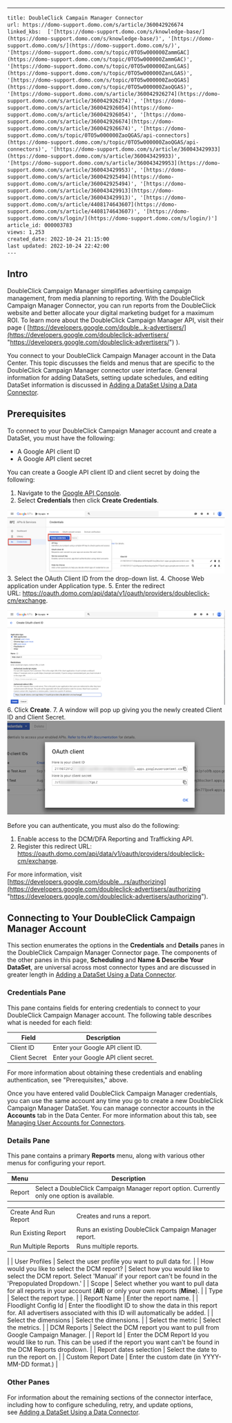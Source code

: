 ---
    title: DoubleClick Campain Manager Connector
    url: https://domo-support.domo.com/s/article/360042926674
    linked_kbs:  ['[https://domo-support.domo.com/s/knowledge-base/](https://domo-support.domo.com/s/knowledge-base/)', '[https://domo-support.domo.com/s/](https://domo-support.domo.com/s/)', '[https://domo-support.domo.com/s/topic/0TO5w000000ZammGAC](https://domo-support.domo.com/s/topic/0TO5w000000ZammGAC)', '[https://domo-support.domo.com/s/topic/0TO5w000000ZanLGAS](https://domo-support.domo.com/s/topic/0TO5w000000ZanLGAS)', '[https://domo-support.domo.com/s/topic/0TO5w000000ZaoQGAS](https://domo-support.domo.com/s/topic/0TO5w000000ZaoQGAS)', '[https://domo-support.domo.com/s/article/360042926274](https://domo-support.domo.com/s/article/360042926274)', '[https://domo-support.domo.com/s/article/360042926054](https://domo-support.domo.com/s/article/360042926054)', '[https://domo-support.domo.com/s/article/360042926674](https://domo-support.domo.com/s/article/360042926674)', '[https://domo-support.domo.com/s/topic/0TO5w000000ZaoQGAS/api-connectors](https://domo-support.domo.com/s/topic/0TO5w000000ZaoQGAS/api-connectors)', '[https://domo-support.domo.com/s/article/360043429933](https://domo-support.domo.com/s/article/360043429933)', '[https://domo-support.domo.com/s/article/360043429953](https://domo-support.domo.com/s/article/360043429953)', '[https://domo-support.domo.com/s/article/360042925494](https://domo-support.domo.com/s/article/360042925494)', '[https://domo-support.domo.com/s/article/360043429913](https://domo-support.domo.com/s/article/360043429913)', '[https://domo-support.domo.com/s/article/4408174643607](https://domo-support.domo.com/s/article/4408174643607)', '[https://domo-support.domo.com/s/login/](https://domo-support.domo.com/s/login/)']
    article_id: 000003783
    views: 1,253
    created_date: 2022-10-24 21:15:00
    last updated: 2022-10-24 22:42:00
    ---



Intro
-----






DoubleClick Campaign Manager simplifies advertising campaign management, from media planning to reporting. With the DoubleClick Campaign Manager Connector, you can run reports from the DoubleClick website and better allocate your digital marketing budget for a maximum ROI. To learn more about the DoubleClick Campaign Manager API, visit their page ( [https://developers.google.com/double...k-advertisers/](https://developers.google.com/doubleclick-advertisers/ "https://developers.google.com/doubleclick-advertisers/") ).






You connect to your DoubleClick Campaign Manager account in the Data Center. This topic discusses the fields and menus that are specific to the DoubleClick Campaign Manager connector user interface. General information for adding DataSets, setting update schedules, and editing DataSet information is discussed in [Adding a DataSet Using a Data Connector](/s/article/360042926274 "Adding a DataSet Using a Data Connector").


Prerequisites
-------------


To connect to your DoubleClick Campaign Manager account and create a DataSet, you must have the following:


* A Google API client ID
* A Google API client secret


You can create a Google API client ID and client secret by doing the following:


1. Navigate to the [Google API Console](https://console.developers.google.com "https://console.developers.google.com").
2. Select **Credentials** then click **Create Credentials**.  
  
![DoubleClick_-_Create_Creds.png](DoubleClick_-_Create_Creds.png)
3. Select the OAuth Client ID from the drop-down list.
4. Choose Web application under Application type.
5. Enter the redirect URL: <https://oauth.domo.com/api/data/v1/oauth/providers/doubleclick-cm/exchange>.  
  
![Doubleclick_-_Client_ID.png](Doubleclick_-_Client_ID.png)
6. Click **Create**.
7. A window will pop up giving you the newly created Client ID and Client Secret.  
![DoubleClick_-_Client_Id_and_Secret.png](DoubleClick_-_Client_Id_and_Secret.png)


Before you can authenticate, you must also do the following:


1. Enable access to the DCM/DFA Reporting and Trafficking API.
2. Register this redirect URL: <https://oauth.domo.com/api/data/v1/oauth/providers/doubleclick-cm/exchange>.


For more information, visit [https://developers.google.com/double...rs/authorizing](https://developers.google.com/doubleclick-advertisers/authorizing "https://developers.google.com/doubleclick-advertisers/authorizing").


Connecting to Your DoubleClick Campaign Manager Account
-------------------------------------------------------


This section enumerates the options in the **Credentials** and **Details** panes in the DoubleClick Campaign Manager Connector page. The components of the other panes in this page, **Scheduling** and **Name & Describe Your DataSet**, are universal across most connector types and are discussed in greater length in [Adding a DataSet Using a Data Connector](/s/article/360042926274 "Adding a DataSet Using a Data Connector").


### Credentials Pane


This pane contains fields for entering credentials to connect to your DoubleClick Campaign Manager account. The following table describes what is needed for each field:  




| Field | Description |
| --- | --- |
| Client ID | Enter your Google API client ID. |
| Client Secret | Enter your Google API client secret. |


For more information about obtaining these credentials and enabling authentication, see "Prerequisites," above.


Once you have entered valid DoubleClick Campaign Manager credentials, you can use the same account any time you go to create a new DoubleClick Campaign Manager DataSet. You can manage connector accounts in the **Accounts** tab in the Data Center. For more information about this tab, see [Managing User Accounts for Connectors](/s/article/360042926054 "Managing User Accounts for Connectors").


### Details Pane


This pane contains a primary **Reports** menu, along with various other menus for configuring your report.




| Menu | Description |
| --- | --- |
| Report | Select a DoubleClick Campaign Manager report option. Currently only one option is available.

|  |  |
| --- | --- |
| Create And Run Report | Creates and runs a report. |
| Run Existing Report | Runs an existing DoubleClick Campaign Manager report. |
| Run Multiple Reports | Runs multiple reports. |

 |
| User Profiles | Select the user profile you want to pull data for. |
| How would you like to select the DCM report? | Select how you would like to select the DCM report. Select 'Manual' if your report can't be found in the 'Prepopulated Dropdown.' |
| Scope | Select whether you want to pull data for all reports in your account (**All**) or only your own reports (**Mine**). |
| Type | Select the report type. |
| Report Name | Enter the report name. |
| Floodlight Config Id | Enter the floodlight ID to show the data in this report for. All advertisers associated with this ID will automatically be added. |
| Select the dimensions | Select the dimensions. |
| Select the metric | Select the metrics. |
| DCM Reports | Select the DCM report you want to pull from Google Campaign Manager. |
| Report Id | Enter the DCM Report Id you would like to run. This can be used if the report you want can't be found in the DCM Reports dropdown. |
| Report dates selection | Select the date to run the report on. |
| Custom Report Date | Enter the custom date (in YYYY-MM-DD format.) |


### Other Panes


For information about the remaining sections of the connector interface, including how to configure scheduling, retry, and update options, see [Adding a DataSet Using a Data Connector](/s/article/360042926274 "Adding a DataSet Using a Data Connector").

